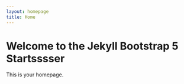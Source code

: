 ```yaml
---
layout: homepage
title: Home
---
```

<h1>Welcome to the Jekyll Bootstrap 5 Startsssser</h1>
<p>This is your homepage.</p>